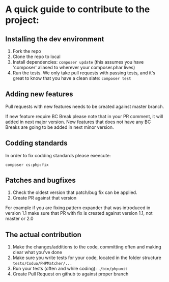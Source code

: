 # A quick guide to contribute to the project:

## Installing the dev environment

1.  Fork the repo
2.  Clone the repo to local
3.  Install dependencies: `composer update` (this assumes you have 'composer' aliased to wherever your composer.phar lives)
4.  Run the tests. We only take pull requests with passing tests, and it's great to know that you have a clean slate:
    `composer test`

## Adding new features

Pull requests with new features needs to be created against master branch. 

If new feature require BC Break please note that in your PR comment, it will added in next major version.
New features that does not have any BC Breaks are going to be added in next minor version.

## Codding standards

In order to fix codding standards please exeecute: 

```
composer cs:php:fix 
```

## Patches and bugfixes 

1. Check the oldest version that patch/bug fix can be applied.
2. Create PR against that version 

For example if you are fixing pattern expander that was introduced in version 1.1 make sure that PR with fix 
is created against version 1.1, not master or 2.0 

## The actual contribution

1.  Make the changes/additions to the code, committing often and making clear what you've done
2.  Make sure you write tests for your code, located in the folder structure `tests/Coduo/PHPMatcher/...`
3.  Run your tests (often and while coding): `./bin/phpunit`
4.  Create Pull Request on github to against proper branch
